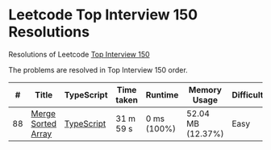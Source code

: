 # Leetcode Top Interview 150 Resolutions

Resolutions of Leetcode [Top Interview 150](https://leetcode.com/studyplan/top-interview-150/)

The problems are resolved in Top Interview 150 order.

| # | Title | TypeScript | Time taken | Runtime | Memory Usage | Difficulty |
|---| ----- | ---------- | ---------- | ------- | ------------ | ---------- |
| 88 | [Merge Sorted Array](https://leetcode.com/problems/merge-sorted-array/) | [TypeScript](./problems/01-array-string/88-merge-sorted-array/merge-sorted-array.ts) | 31 m 59 s | 0 ms (100%) | 52.04 MB (12.37%) | Easy |
